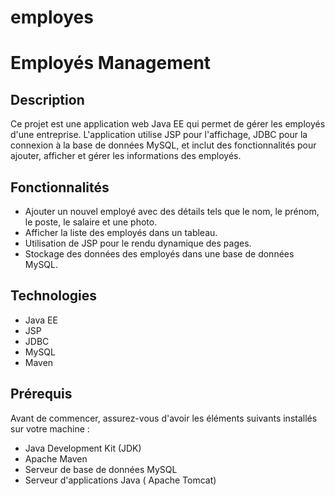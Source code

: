 # employes
# Employés Management

## Description
Ce projet est une application web Java EE qui permet de gérer les employés d'une entreprise. L'application utilise JSP pour l'affichage, JDBC pour la connexion à la base de données MySQL, et inclut des fonctionnalités pour ajouter, afficher et gérer les informations des employés.

## Fonctionnalités
- Ajouter un nouvel employé avec des détails tels que le nom, le prénom, le poste, le salaire et une photo.
- Afficher la liste des employés dans un tableau.
- Utilisation de JSP pour le rendu dynamique des pages.
- Stockage des données des employés dans une base de données MySQL.

## Technologies
- Java EE
- JSP
- JDBC
- MySQL
- Maven

## Prérequis
Avant de commencer, assurez-vous d'avoir les éléments suivants installés sur votre machine :
- Java Development Kit (JDK) 
- Apache Maven
- Serveur de base de données MySQL
- Serveur d'applications Java ( Apache Tomcat)

